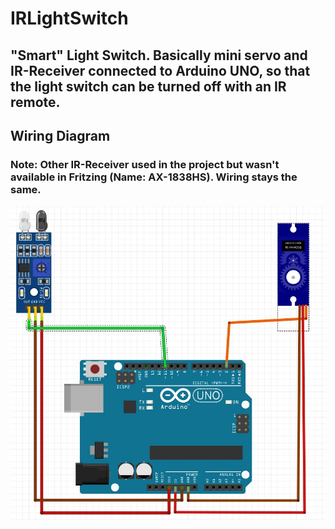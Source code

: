# IRLightSwitch
## "Smart" Light Switch. Basically mini servo and IR-Receiver connected to Arduino UNO, so that the light switch can be turned off with  an IR remote.

## Wiring Diagram
### Note: Other IR-Receiver used in the project but wasn't available in Fritzing (Name: AX-1838HS). Wiring stays the same.
![](WiringDiagram.jpg)


